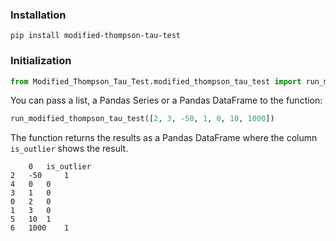 ### Installation
```
pip install modified-thompson-tau-test
```
### Initialization
```python
from Modified_Thompson_Tau_Test.modified_thompson_tau_test import run_modified_thompson_tau_test
```
You can pass a list, a Pandas Series or a Pandas DataFrame to the function:
```python
run_modified_thompson_tau_test([2, 3, -50, 1, 0, 10, 1000])
```
The function returns the results as a Pandas DataFrame where the column `is_outlier` shows the result.
```
 	0 	is_outlier
2 	-50 	1
4 	0 	0
3 	1 	0
0 	2 	0
1 	3 	0
5 	10 	1
6 	1000 	1
```
